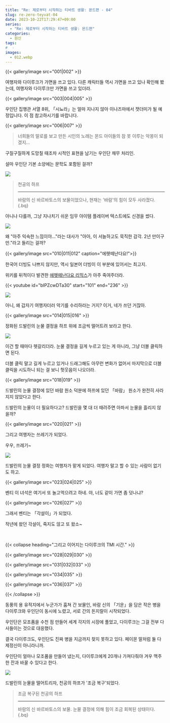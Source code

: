 ```yaml
---
title: "Re: 제로부터 시작하는 티바트 생활: 몬드편 - 04"
slug: re-zero-teyvat-04
date: 2023-10-22T17:29:47+09:00
series:
  - "Re: 제로부터 시작하는 티바트 생활: 몬드편"
categories:
  - 원신
tags:
#  - 
images:
  - 012.webp
---
```


{{< gallery/image src="001|002" >}}

여행자와 다이루크가 가면을 쓰고 있다. 다른 캐릭터들 역시 가면을 쓰고 있나 확인해 봤는데, 여행자와 다이루크만 가면을 쓰고 있더라.

{{< gallery/image src="003|004|005" >}}

우인단 집행관 서열 8위, 「시뇨라」는 얼마 지나지 않아 이나즈마에서 잿더미가 될 예정입니다. 이 점 참고하시기를 바랍니다.

{{< gallery/image src="006|007" >}}

> 너희들의 말로를 보고 만든 시인의 노래는 몬드 아이들의 잠 못 이루는 악몽이 되겠지...

구질구질하게 도망칠 때조차 시적인 표현을 남기는 우인단 채무 처리인.

설마 우인단 기본 소양에는 문학도 포함된 걸까?

![](008.webp)

> 천공의 하프
> ***
> 바람의 신 바르바토스의 보물이었으나, 현재는 '바람'의 힘이 모두 사라졌다.
{.bq}

아니나 다를까, 그냥 지나치기 쉬운 임무 아이템 플레이버 텍스트에도 신경을 썼다.

![](009.webp)

왜 "아주 익숙한 느낌이야..."라는 대사가 "아아, 이 서늘하고도 묵직한 감각. 2년 만이구만."라고 들리는 걸까?

{{< gallery/image src="010|011|012" caption="에헷떼난다요!">}}

한국어 더빙도 나쁘지 않지만, 역시 일본어 더빙이 이 부분에 있어서는 최고지.

위키를 뒤적이다 발견한 [에헷떼난다요 리믹스](https://youtu.be/bIPZcwDTa30?t=101)가 아주 죽여주더라.

{{< youtube id="bIPZcwDTa30" start="101" end="236" >}}

![](013.webp)

아니, 왜 갑자기 여행자더러 악기를 수리하라는 거지? 이거, 네가 쓰던 거잖아.

{{< gallery/image src="014|015|016" >}}

정화된 드발린의 눈물 결정을 하프 위에 조금씩 떨어트려 보라고 한다.

![](017.webp)

이건 할 때마다 헷갈리더라. 눈물 결정을 길게 누르고 있는 게 아니라, 그냥 더블 클릭하면 된다.

더블 클릭 말고 길게 누르고 있거나 드래그해도 아무런 변화가 없어서 마지막으로 더블 클릭을 시도하니 되는 걸 보니 헛웃음이 나오더라.

{{< gallery/image src="018|019" >}}

드발린의 눈물 결정에 있던 바람 원소 덕분에 하프에 있던 「바람」 원소가 완전히 사라지지 않았다고 한다.

드발린의 눈물이 더 필요하다고? 드발린을 몇 대 더 때려주면 아파서 눈물을 흘리지 않을까?

{{< gallery/image src="020|021" >}}

그리고 여행자는 쓰레기가 되었다.

우우, 쓰레기~

![](022.webp)

드발린의 눈물 결정 정화는 여행자가 맡게 되었다. 여행자 말고 할 수 있는 사람이 없기도 하고.

{{< gallery/image src="023|024|025" >}}

벤티 이 녀석은 여기서 또 놀고먹으려고 하네. 야, 너도 같이 가면 좀 덧나냐?

{{< gallery/image src="026|027" >}}

그래서 벤티는 「각설이」가 되었다.

작년에 왔던 각설이, 죽지도 않고 또 왔소~

&nbsp;

{{< collapse heading="그리고 이어지는 다이루크의 TMI 시간." >}}

{{< gallery/image src="028|029|030" >}}

{{< gallery/image src="031|032|033" >}}

{{< gallery/image src="034|035" >}}

{{< gallery/image src="036|037" >}}

{{< /collapse >}}

동풍의 용 유적지에서 누군가가 훔쳐 간 보물인, 바람 신의 「기운」을 담은 작은 병을 다이루크와 우인단이 동시에 노렸고, 서로 간의 돈지랄이 시작되었다.

우인단은 모조품을 수천 점 만들어 세계 각지의 시장에 풀었고, 다이루크는 그걸 전부 다 사들이는 것으로 대응했다.

결국 다이루크도, 우인단도 진짜 병을 지금까지 찾지 못하고 있다. 페이몬 말처럼 둘 다 제정신이 아니라니까.

우인단이 얼마나 모조품을 만들어 냈는지, 다이루크에게 20개나 가져다줘야 겨우 맥주 한 잔과 바꿀 수 있다고 한다.

![](038.webp)

드발린의 눈물을 떨어트리자, 천공의 하프가 '조금 복구'되었다.

> 조금 복구된 천공의 하프
> ***
> 바람의 신 바르바토스의 보물. 눈물 결정에 의해 힘이 조금 회복된 상태이다.
{.bq}
